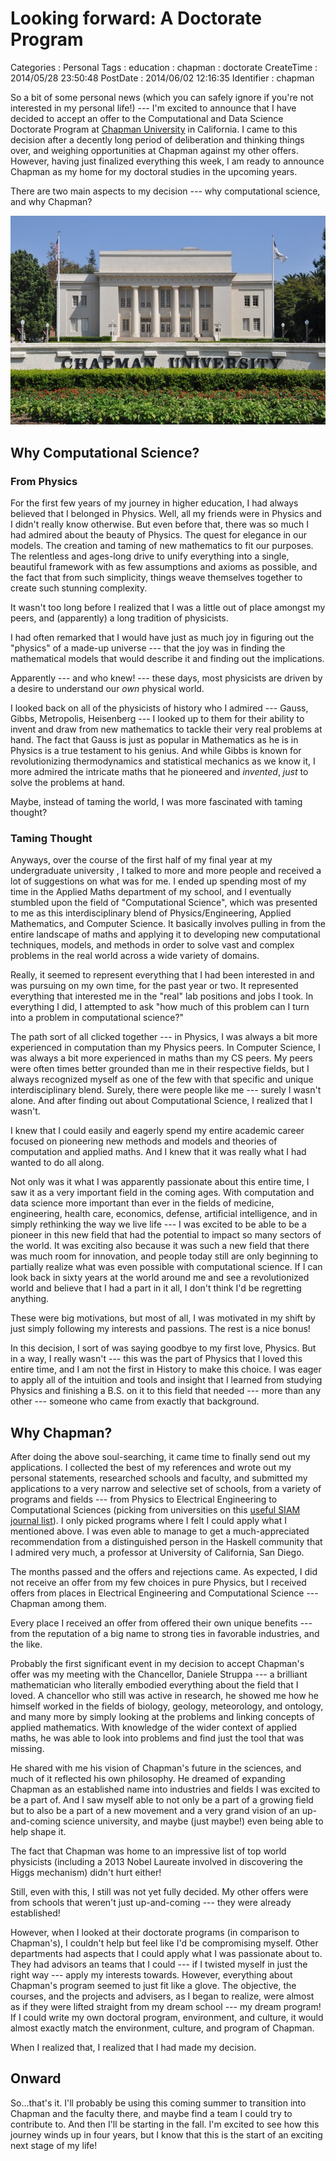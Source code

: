 Looking forward: A Doctorate Program
====================================

Categories
:   Personal
Tags
:   education
:   chapman
:   doctorate
CreateTime
:   2014/05/28 23:50:48
PostDate
:   2014/06/02 12:16:35
Identifier
:   chapman

So a bit of some personal news (which you can safely ignore if you're not
interested in my personal life!) --- I'm excited to announce that I have
decided to accept an offer to the Computational and Data Science Doctorate
Program at [Chapman University][chapman] in California.  I came to this
decision after a decently long period of deliberation and thinking things
over, and weighing opportunities at Chapman against my other offers. However,
having just finalized everything this week, I am ready to announce Chapman as
my home for my doctoral studies in the upcoming years.

[chapman]: http://www.chapman.edu/

There are two main aspects to my decision --- why computational science, and
why Chapman?

![Williams Hall --- Chapman University (Photo by Tom Arthur)](/img/entries/chapman/williams-hall.jpg "Williams Hall --- Chapman University (Photo by Tom Arthur)")

Why Computational Science?
--------------------------

### From Physics

For the first few years of my journey in higher education, I had always
believed that I belonged in Physics.  Well, all my friends were in Physics and
I didn't really know otherwise.  But even before that, there was so much I had
admired about the beauty of Physics.  The quest for elegance in our
models.  The creation and taming of new mathematics to fit our purposes.
The relentless and ages-long drive to unify everything into a single,
beautiful framework with as few assumptions and axioms as possible, and the
fact that from such simplicity, things weave themselves together to create
such stunning complexity.

It wasn't too long before I realized that I was a little out of place amongst
my peers, and (apparently) a long tradition of physicists.

I had often remarked that I would have just as much joy in figuring out the
"physics" of a made-up universe --- that the joy was in finding the
mathematical models that would describe it and finding out the implications.

Apparently --- and who knew! --- these days, most physicists are driven by a
desire to understand our *own* physical world.

I looked back on all of the physicists of history who I admired --- Gauss,
Gibbs, Metropolis, Heisenberg --- I looked up to them for their ability to invent
and draw from new mathematics to tackle their very real problems at hand.  The
fact that Gauss is just as popular in Mathematics as he is in Physics is a
true testament to his genius.  And while Gibbs is known for revolutionizing
thermodynamics and statistical mechanics as we know it, I more admired the
intricate maths that he pioneered and *invented*, *just* to solve the problems
at hand.

Maybe, instead of taming the world, I was more fascinated with taming thought?

### Taming Thought

Anyways, over the course of the first half of my final year at my
undergraduate university , I talked to more and more people and received a lot
of suggestions on what was for me.  I ended up spending most of my time in the
Applied Maths department of my school, and I eventually stumbled upon the
field of "Computational Science", which was presented to me as this
interdisciplinary blend of Physics/Engineering, Applied Mathematics, and
Computer Science.  It basically involves pulling in from the entire landscape
of maths and applying it to developing new computational techniques, models,
and methods in order to solve vast and complex problems in the real world
across a wide variety of domains.

Really, it seemed to represent everything that I had been interested in and
was pursuing on my own time, for the past year or two.  It represented
everything that interested me in the "real" lab positions and jobs I took.  In
everything I did, I attempted to ask "how much of this problem can I turn into
a problem in computational science?"

The path sort of all clicked together --- in Physics, I was always a bit more
experienced in computation than my Physics peers.  In Computer Science, I was
always a bit more experienced in maths than my CS peers.  My peers were often
times better grounded than me in their respective fields, but I always
recognized myself as one of the few with that specific and unique
interdisciplinary blend. Surely, there were people like me --- surely I wasn't
alone.  And after finding out about Computational Science, I realized that I
wasn't.

I knew that I could easily and eagerly spend my entire academic career focused
on pioneering new methods and models and theories of computation and applied
maths.  And I knew that it was really what I had wanted to do all along.

Not only was it what I was apparently passionate about this entire time, I saw
it as a very important field in the coming ages.  With computation and data
science more important than ever in the fields of medicine, engineering,
health care, economics, defense, artificial intelligence, and in simply
rethinking the way we live life --- I was excited to be able to be a pioneer
in this new field that had the potential to impact so many sectors of the
world.  It was exciting also because it was such a new field that there was
much room for innovation, and people today still are only beginning to
partially realize what was even possible with computational science.  If I can
look back in sixty years at the world around me and see a revolutionized world
and believe that I had a part in it all, I don't think I'd be regretting
anything.

These were big motivations, but most of all, I was motivated in my shift by
just simply following my interests and passions.  The rest is a nice bonus!

In this decision, I sort of was saying goodbye to my first love, Physics.  But
in a way, I really wasn't --- this was the part of Physics that I loved this
entire time, and I am not the first in History to make this choice.  I was
eager to apply all of the intuition and tools and insight that I learned from
studying Physics and finishing a B.S. on it to this field that needed --- more
than any other --- someone who came from exactly that background.

Why Chapman?
------------

After doing the above soul-searching, it came time to finally send out my
applications.  I collected the best of my references and wrote out my personal
statements, researched schools and faculty, and submitted my applications to a
very narrow and selective set of schools, from a variety of programs and
fields --- from Physics to Electrical Engineering to Computational Sciences
(picking from universities on this [useful SIAM journal list][siam]).  I only
picked programs where I felt I could apply what I mentioned above.  I was even
able to manage to get a much-appreciated recommendation from a distinguished
person in the Haskell community that I admired very much, a professor at
University of California, San Diego.

[siam]: http://www.siam.org/students/resources/cse_programs.php

The months passed and the offers and rejections came.  As expected, I did not
receive an offer from my few choices in pure Physics, but I received offers
from places in Electrical Engineering and Computational Science --- Chapman
among them.

Every place I received an offer from offered their own unique benefits ---
from the reputation of a big name to strong ties in favorable industries, and
the like.

Probably the first significant event in my decision to accept Chapman's offer
was my meeting with the Chancellor, Daniele Struppa --- a brilliant
mathematician who literally embodied everything about the field that I loved.
A chancellor who still was active in research, he showed me how he himself
worked in the fields of biology, geology, meteorology, and ontology, and many
more by simply looking at the problems and linking concepts of applied
mathematics.  With knowledge of the wider context of applied maths, he was
able to look into problems and find just the tool that was missing.

He shared with me his vision of Chapman's future in the sciences, and much of
it reflected his own philosophy.  He dreamed of expanding Chapman as an
established name into industries and fields I was excited to be a part of. And
I saw myself able to not only be a part of a growing field but to also be a
part of a new movement and a very grand vision of an up-and-coming science
university, and maybe (just maybe!) even being able to help shape it.

The fact that Chapman was home to an impressive list of top world physicists
(including a 2013 Nobel Laureate involved in discovering the Higgs mechanism)
didn't hurt either!

Still, even with this, I still was not yet fully decided.  My other offers
were from schools that weren't just up-and-coming --- they were already
established!

However, when I looked at their doctorate programs (in comparison to
Chapman's), I couldn't help but feel like I'd be compromising myself.  Other
departments had aspects that I could apply what I was passionate about to.
They had advisors an teams that I could  --- if I twisted myself in just the
right way --- apply my interests towards. However, everything about Chapman's
program seemed to just fit like a glove.  The objective, the courses, and the
projects and advisers, as I began to realize, were almost as if they were
lifted straight from my dream school --- my dream program!  If I could write
my own doctoral program, environment, and culture, it would almost exactly
match the environment, culture, and program of Chapman.

When I realized that, I realized that I had made my decision.

Onward
------

So...that's it.  I'll probably be using this coming summer to transition into
Chapman and the faculty there, and maybe find a team I could try to contribute
to.  And then I'll be starting in the fall.  I'm excited to see how this
journey winds up in four years, but I know that this is the start of an
exciting next stage of my life!

